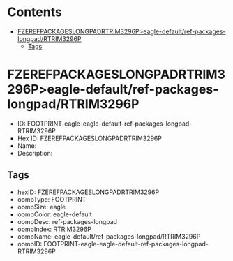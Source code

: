 



Contents
========

* [FZEREFPACKAGESLONGPADRTRIM3296P>eagle-default/ref-packages-longpad/RTRIM3296P](#fzerefpackageslongpadrtrim3296peagle-defaultref-packages-longpadrtrim3296p)
	* [Tags](#tags)

# FZEREFPACKAGESLONGPADRTRIM3296P>eagle-default/ref-packages-longpad/RTRIM3296P

- ID: FOOTPRINT-eagle-eagle-default-ref-packages-longpad-RTRIM3296P
- Hex ID: FZEREFPACKAGESLONGPADRTRIM3296P
- Name: 
- Description: 

## Tags

- hexID: FZEREFPACKAGESLONGPADRTRIM3296P
- oompType: FOOTPRINT
- oompSize: eagle
- oompColor: eagle-default
- oompDesc: ref-packages-longpad
- oompIndex: RTRIM3296P
- oompName: eagle-default/ref-packages-longpad/RTRIM3296P
- oompID: FOOTPRINT-eagle-eagle-default-ref-packages-longpad-RTRIM3296P
